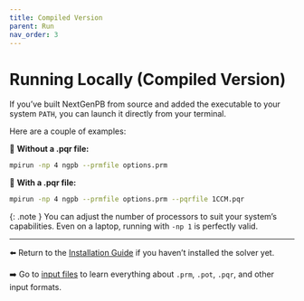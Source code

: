 ```yaml
---
title: Compiled Version
parent: Run
nav_order: 3
---
```


# Running Locally (Compiled Version)

If you’ve built NextGenPB from source and added the executable to your system `PATH`, you can launch it directly from your terminal.

Here are a couple of examples:

🔹 **Without a .pqr file:**
```bash
mpirun -np 4 ngpb --prmfile options.prm
```

🔹 **With a .pqr file:**
```bash
mpirun -np 4 ngpb --prmfile options.prm --pqrfile 1CCM.pqr
```

{: .note }
You can adjust the number of processors to suit your system’s capabilities. Even on a laptop, running with `-np 1` is perfectly valid.


---
⬅️ Return to the [Installation Guide](/nextgenpb_tutorial/docs/installation/linux) if you haven’t installed the solver yet.

➡️ Go to [input files](/nextgenpb_tutorial/docs/files/files) to learn everything about `.prm`, `.pot`, `.pqr`, and other input formats.